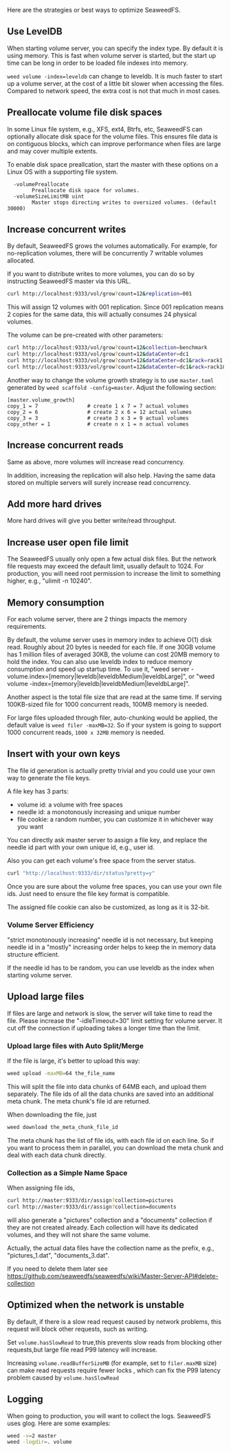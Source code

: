 Here are the strategies or best ways to optimize SeaweedFS.

## Use LevelDB
When starting volume server, you can specify the index type. By default it is using memory. This is fast when volume server is started, but the start up time can be long in order to be loaded file indexes into memory.

`weed volume -index=leveldb` can change to leveldb. It is much faster to start up a volume server, at the cost of a little bit slower when accessing the files. Compared to network speed, the extra cost is not that much in most cases.

## Preallocate volume file disk spaces

In some Linux file system, e.g., XFS, ext4, Btrfs, etc, SeaweedFS can optionally allocate disk space for the volume files. This ensures file data is on contiguous blocks, which can improve performance when files are large and may cover multiple extents. 

To enable disk space preallcation, start the master with these options on a Linux OS with a supporting file system.
```
  -volumePreallocate
    	Preallocate disk space for volumes.
  -volumeSizeLimitMB uint
    	Master stops directing writes to oversized volumes. (default 30000)
```

## Increase concurrent writes

By default, SeaweedFS grows the volumes automatically. For example, for no-replication volumes, there will be concurrently 7 writable volumes allocated.

If you want to distribute writes to more volumes, you can do so by instructing SeaweedFS master via this URL.

```bash	
curl http://localhost:9333/vol/grow?count=12&replication=001
```

This will assign 12 volumes with 001 replication. Since 001 replication means 2 copies for the same data, this will actually consumes 24 physical volumes.

The volume can be pre-created with other parameters:
```bash	
curl http://localhost:9333/vol/grow?count=12&collection=benchmark
curl http://localhost:9333/vol/grow?count=12&dataCenter=dc1
curl http://localhost:9333/vol/grow?count=12&dataCenter=dc1&rack=rack1
curl http://localhost:9333/vol/grow?count=12&dataCenter=dc1&rack=rack1&dataNode=node1
```

Another way to change the volume growth strategy is to use `master.toml` generated by `weed scaffold -config=master`. Adjust the following section:

```
[master.volume_growth]
copy_1 = 7                # create 1 x 7 = 7 actual volumes
copy_2 = 6                # create 2 x 6 = 12 actual volumes
copy_3 = 3                # create 3 x 3 = 9 actual volumes
copy_other = 1            # create n x 1 = n actual volumes
```

## Increase concurrent reads

Same as above, more volumes will increase read concurrency.

In addition, increasing the replication will also help. Having the same data stored on multiple servers will surely increase read concurrency.

## Add more hard drives

More hard drives will give you better write/read throughput.

## Increase user open file limit

The SeaweedFS usually only open a few actual disk files. But the network file requests may exceed the default limit, usually default to 1024. For production, you will need root permission to increase the limit to something higher, e.g., "ulimit -n 10240".

## Memory consumption

For each volume server, there are 2 things impacts the memory requirements.

By default, the volume server uses in memory index to achieve O(1) disk read. Roughly about 20 bytes is needed for each file. If one 30GB volume has 1 million files of averaged 30KB, the volume can cost 20MB memory to hold the index. You can also use leveldb index to reduce memory consumption and speed up startup time. To use it, "weed server -volume.index=[memory|leveldb|leveldbMedium|leveldbLarge]", or "weed volume -index=[memory|leveldb|leveldbMedium|leveldbLarge]". 

Another aspect is the total file size that are read at the same time. If serving 100KB-sized file for 1000 concurrent reads, 100MB memory is needed. 

For large files uploaded through filer, auto-chunking would be applied, the default value is `weed filer -maxMB=32`. So if your system is going to support 1000 concurrent reads, `1000 x 32MB` memory is needed.

## Insert with your own keys

The file id generation is actually pretty trivial and you could use your own way to generate the file keys.

A file key has 3 parts:

- volume id: a volume with free spaces
- needle id: a monotonously increasing and unique number
- file cookie: a random number, you can customize it in whichever way you want

You can directly ask master server to assign a file key, and replace the needle id part with your own unique id, e.g., user id.

Also you can get each volume's free space from the server status.

```bash
curl "http://localhost:9333/dir/status?pretty=y"
```

Once you are sure about the volume free spaces, you can use your own file ids. Just need to ensure the file key format is compatible.

The assigned file cookie can also be customized, as long as it is 32-bit.

### Volume Server Efficiency

"strict monotonously increasing" needle id is not necessary, but keeping needle id in a "mostly" increasing order helps to keep the in memory data structure efficient. 

If the needle id has to be random, you can use leveldb as the index when starting volume server.

## Upload large files

If files are large and network is slow, the server will take time to read the file. Please increase the "-idleTimeout=30" limit setting for volume server. It cut off the connection if uploading takes a longer time than the limit.

### Upload large files with Auto Split/Merge

If the file is large, it's better to upload this way:

```bash
weed upload -maxMB=64 the_file_name
```

This will split the file into data chunks of 64MB each, and upload them separately. The file ids of all the data chunks are saved into an additional meta chunk. The meta chunk's file id are returned.

When downloading the file, just

```bash
weed download the_meta_chunk_file_id
```

The meta chunk has the list of file ids, with each file id on each line. So if you want to process them in parallel, you can download the meta chunk and deal with each data chunk directly.

### Collection as a Simple Name Space

When assigning file ids,

```bash
curl http://master:9333/dir/assign?collection=pictures
curl http://master:9333/dir/assign?collection=documents
```

will also generate a "pictures" collection and a "documents" collection if they are not created already. Each collection will have its dedicated volumes, and they will not share the same volume.

Actually, the actual data files have the collection name as the prefix, e.g., "pictures_1.dat", "documents_3.dat".

If you need to delete them later see https://github.com/seaweedfs/seaweedfs/wiki/Master-Server-API#delete-collection

## Optimized when the network is unstable

By default, if there is a slow read request caused by network problems, this request will block other requests, such as writing.

Set `volume.hasSlowRead` to true,this prevents slow reads from blocking other requests,but large file read P99 latency will increase.

Increasing `volume.readBufferSizeMB` (for example, set to `filer.maxMB` size) can make read requests require fewer locks , which can fix the P99 latency problem caused by `volume.hasSlowRead`

## Logging

When going to production, you will want to collect the logs. SeaweedFS uses glog. Here are some examples:

```bash
weed -v=2 master
weed -logdir=. volume
```
